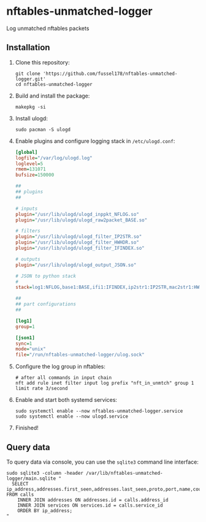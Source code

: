 # nftables-unmatched-logger

Log unmatched nftables packets

## Installation

1. Clone this repository:

   ```shell
   git clone 'https://github.com/fussel178/nftables-unmatched-logger.git'
   cd nftables-unmatched-logger
   ```

2. Build and install the package:

   ```shell
   makepkg -si
   ```

3. Install ulogd:

   ```shell
   sudo pacman -S ulogd
   ```

4. Enable plugins and configure logging stack in `/etc/ulogd.conf`:

   ```ini
   [global]
   logfile="/var/log/ulogd.log"
   loglevel=5
   rmem=131071
   bufsize=150000

   ##
   ## plugins
   ##

   # inputs
   plugin="/usr/lib/ulogd/ulogd_inppkt_NFLOG.so"
   plugin="/usr/lib/ulogd/ulogd_raw2packet_BASE.so"

   # filters
   plugin="/usr/lib/ulogd/ulogd_filter_IP2STR.so"
   plugin="/usr/lib/ulogd/ulogd_filter_HWHDR.so"
   plugin="/usr/lib/ulogd/ulogd_filter_IFINDEX.so"

   # outputs
   plugin="/usr/lib/ulogd/ulogd_output_JSON.so"

   # JSON to python stack
   #
   stack=log1:NFLOG,base1:BASE,ifi1:IFINDEX,ip2str1:IP2STR,mac2str1:HWHDR,json1:JSON

   ##
   ## part configurations
   ##

   [log1]
   group=1

   [json1]
   sync=1
   mode="unix"
   file="/run/nftables-unmatched-logger/ulog.sock"
   ```

5. Configure the log group in nftables:

   ```shell
   # after all commands in input chain
   nft add rule inet filter input log prefix "nft_in_unmtch" group 1 limit rate 3/second

6. Enable and start both systemd services:

   ```shell
   sudo systemctl enable --now nftables-unmatched-logger.service
   sudo systemctl enable --now ulogd.service
   ```

7. Finished!

## Query data

To query data via console, you can use the `sqlite3` command line interface:

```shell
sudo sqlite3 -column -header /var/lib/nftables-unmatched-logger/main.sqlite "
  SELECT ip_address,addresses.first_seen,addresses.last_seen,proto,port,name,count FROM calls 
    INNER JOIN addresses ON addresses.id = calls.address_id 
    INNER JOIN services ON services.id = calls.service_id 
    ORDER BY ip_address;
"
```
